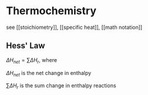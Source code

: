 # Thermochemistry

see [[stoichiometry]], [[specific heat]], [[math notation]]

## Hess' Law

$\Delta H_{net} = \sum \Delta H_r$, where

$\Delta H_{net}$ is the net change in enthalpy

$\sum\Delta H_r$ is the sum change in enthalpy reactions
